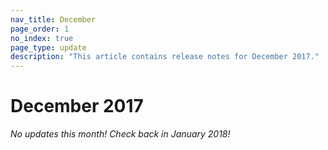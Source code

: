 ```yaml
---
nav_title: December
page_order: 1
no_index: true
page_type: update
description: "This article contains release notes for December 2017."
---
```


# December 2017
_No updates this month! Check back in January 2018!_
